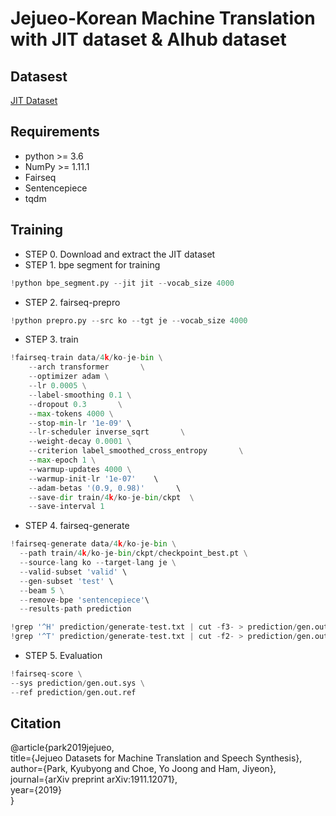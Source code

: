 # Jejueo-Korean Machine Translation with JIT dataset & AIhub dataset
## Datasest
[JIT Dataset](https://www.kaggle.com/datasets/bryanpark/jit-dataset)

## Requirements
- python >= 3.6
- NumPy >= 1.11.1
- Fairseq
- Sentencepiece
- tqdm

## Training
- STEP 0. Download and extract the JIT dataset
- STEP 1. bpe segment for training
```python
!python bpe_segment.py --jit jit --vocab_size 4000 
```
- STEP 2. fairseq-prepro
```python
!python prepro.py --src ko --tgt je --vocab_size 4000  
```
- STEP 3. train
```python
!fairseq-train data/4k/ko-je-bin \
    --arch transformer       \
    --optimizer adam \
    --lr 0.0005 \
    --label-smoothing 0.1 \
    --dropout 0.3       \
    --max-tokens 4000 \
    --stop-min-lr '1e-09' \
    --lr-scheduler inverse_sqrt       \
    --weight-decay 0.0001 \
    --criterion label_smoothed_cross_entropy       \
    --max-epoch 1 \
    --warmup-updates 4000 \
    --warmup-init-lr '1e-07'    \
    --adam-betas '(0.9, 0.98)'       \
    --save-dir train/4k/ko-je-bin/ckpt  \
    --save-interval 1
```

- STEP 4. fairseq-generate
```python
!fairseq-generate data/4k/ko-je-bin \
  --path train/4k/ko-je-bin/ckpt/checkpoint_best.pt \
  --source-lang ko --target-lang je \
  --valid-subset 'valid' \
  --gen-subset 'test' \
  --beam 5 \
  --remove-bpe 'sentencepiece'\
  --results-path prediction
```
```python  
!grep '^H' prediction/generate-test.txt | cut -f3- > prediction/gen.out.sys # 예측된 문장 (H)
!grep '^T' prediction/generate-test.txt | cut -f2- > prediction/gen.out.ref # 타겟(정답) 문장 (T)
```
- STEP 5. Evaluation
```python
!fairseq-score \
--sys prediction/gen.out.sys \
--ref prediction/gen.out.ref
```
## Citation
@article{park2019jejueo,  
  title={Jejueo Datasets for Machine Translation and Speech Synthesis},  
  author={Park, Kyubyong and Choe, Yo Joong and Ham, Jiyeon},  
  journal={arXiv preprint arXiv:1911.12071},  
  year={2019}  
}
